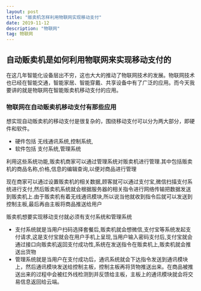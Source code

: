 ```yaml
---
layout: post
title: "贩卖机怎样利用物联网实现移动支付"
date: 2019-11-12 
description: "物联网"
tag: 物联网
---   
```



## 自动贩卖机是如何利用物联网来实现移动支付的

在这几年智能化设备层出不穷，这也大大的推动了物联网技术的发展。物联网技术也已经在智能交通，智能家居、智能穿戴、共享设备中有了广泛的应用。而今天我要讲的就是物联网在智能贩卖机移动支付的应用。

### 物联网在自动贩卖机移动支付有那些应用

想实现自动贩卖机的移动支付是很复杂的，围绕移动支付可以分为两大部分，即硬件和软件。

- 硬件包括  无线通讯系统,控制系统,
- 软件包括  支付系统,管理系统

利用这些系统功能,贩卖机商家可以通过管理系统对贩卖机进行管理.其中包括贩卖机的商品名称,价格,信息的编辑查询,以便对商品进行管理

现在商家可以通过设置贩卖机的相关数据,顾客就可以通过支付宝,微信扫描支付系统进行支付,然后贩卖机系统就会根据服务器的相关指令进行网络传输把数据发送到贩卖机上.由于贩卖机有着无线通讯模块,所以说当他就收到指令后就可以发送到控制主板,最后再由主板将商品推送给用户

贩卖机想要实现移动支付就必须有支付系统和管理系统

- 支付系统就是当用户扫码选择套餐后,贩卖机就会想微信,支付宝等系统发起支付请求,这是支付宝就会在用户手机上呈现,当用户输入密码支付后,支付宝就会通过接口向贩卖机返回支付成功性,系统在发送指令在贩卖机上,贩卖机就会推送出货物
- 管理系统就是当用户在支付成功后，通讯系统就会下达指令发送到通讯模块上，然后通讯模块发送给控制主板，控制主板再将货物推送出来。在商品被推送出来的过程中会被红外线检测到并反馈给主板，主板上的通讯模块就会将交易信息返回给云端。